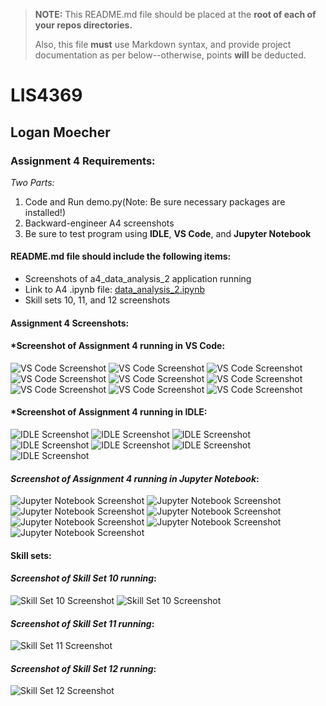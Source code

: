 > **NOTE:** This README.md file should be placed at the **root of each of your repos directories.**
>
>Also, this file **must** use Markdown syntax, and provide project documentation as per below--otherwise, points **will** be deducted.
>

# LIS4369

## Logan Moecher

### Assignment 4 Requirements:

*Two Parts:*

1. Code and Run demo.py(Note: Be sure necessary packages are installed!)<br>
2. Backward-engineer A4 screenshots<br>
4. Be sure to test program using **IDLE**, **VS Code**, and **Jupyter Notebook**

#### README.md file should include the following items:

* Screenshots of a4_data_analysis_2 application running
* Link to A4 .ipynb file: [data_analysis_2.ipynb](a4_data_analysis_2/data_analysis_2.ipynb "A4 Jupyter Notebook")
* Skill sets 10, 11, and 12 screenshots


#### Assignment 4 Screenshots:

#### *Screenshot of Assignment 4 running in VS Code:

![VS Code Screenshot](img/a4_vs_code_pic_1.PNG)
![VS Code Screenshot](img/a4_vs_code_pic_2.PNG)
![VS Code Screenshot](img/a4_vs_code_pic_3.PNG)
![VS Code Screenshot](img/a4_vs_code_pic_4.PNG)
![VS Code Screenshot](img/a4_vs_code_pic_5.PNG)
![VS Code Screenshot](img/a4_vs_code_pic_6.PNG)
![VS Code Screenshot](img/a4_vs_code_pic_7.PNG)
![VS Code Screenshot](img/a4_vs_code_pic_8.PNG)
![VS Code Screenshot](img/a4_vs_code_pic_9.PNG)

#### *Screenshot of Assignment 4 running in IDLE:

![IDLE Screenshot](img/a4_idle_pic_1.PNG)
![IDLE Screenshot](img/a4_idle_pic_2.PNG)
![IDLE Screenshot](img/a4_idle_pic_3.PNG)
![IDLE Screenshot](img/a4_idle_pic_4.PNG)
![IDLE Screenshot](img/a4_idle_pic_5.PNG)
![IDLE Screenshot](img/a4_idle_pic_6.PNG)
![IDLE Screenshot](img/a4_idle_pic_7.PNG)

#### *Screenshot of Assignment 4 running in Jupyter Notebook*:

![Jupyter Notebook Screenshot](img/a4_jpnb_pic_1.PNG)
![Jupyter Notebook Screenshot](img/a4_jpnb_pic_2.PNG)
![Jupyter Notebook Screenshot](img/a4_jpnb_pic_3.PNG)
![Jupyter Notebook Screenshot](img/a4_jpnb_pic_4.PNG)
![Jupyter Notebook Screenshot](img/a4_jpnb_pic_5.PNG)
![Jupyter Notebook Screenshot](img/a4_jpnb_pic_6.PNG)
![Jupyter Notebook Screenshot](img/a4_jpnb_pic_7.PNG)


#### Skill sets:

#### *Screenshot of Skill Set 10 running*:

![Skill Set 10 Screenshot](img/ss10_using_dictionaries_1.PNG)
![Skill Set 10 Screenshot](img/ss10_using_dictionaries_2.PNG)

#### *Screenshot of Skill Set 11 running*:

![Skill Set 11 Screenshot](img/ss11_rng_1.PNG)

#### *Screenshot of Skill Set 12 running*:

![Skill Set 12 Screenshot](img/ss12_temp_conversion_1.PNG)

